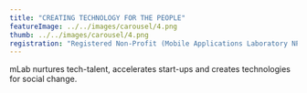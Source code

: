 ```yaml
---
title: "CREATING TECHNOLOGY FOR THE PEOPLE"
featureImage: ../../images/carousel/4.png
thumb: ../../images/carousel/4.png
registration: "Registered Non-Profit (Mobile Applications Laboratory NPC) & Level 1 B-BBEE Skills & ESD Provider"
---
```

mLab nurtures tech-talent, accelerates start-ups and creates technologies for social change.